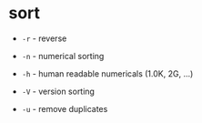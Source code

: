 # sort

* `-r` - reverse
* `-n` - numerical sorting
* `-h` - human readable numericals (1.0K, 2G, ...)
* `-V` - version sorting

* `-u` - remove duplicates
